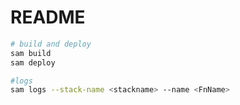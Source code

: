 # README

```bash
# build and deploy
sam build
sam deploy

#logs
sam logs --stack-name <stackname> --name <FnName>
```
